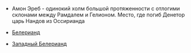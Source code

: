 *   Амон Эреб - одинокий холм большой протяженности с отлогими склонами между
    Рамдалем и Гелионом. Место, где погиб Денетор царь Нандов из Оссирианда


*   [Белерианд](index.md)
*   [Западный Белерианд](Западный%20Белерианд.md)
